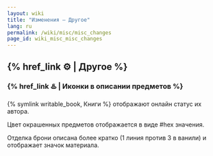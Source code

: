 ```yaml
---
layout: wiki
title: "Изменения — Другое"
lang: ru
permalink: /wiki/misc/misc_changes
page_id: wiki_misc_misc_changes
---
```


## {% href_link ⚙️ | Другое %}

### {% href_link ♨️ | Иконки в описании предметов %}
{% symlink writable_book, Книги %} отображают онлайн статус их автора.

Цвет окрашенных предметов отображается в виде #hex значения.

Отделка брони описана более кратко (1 линия против 3 в ванили) и отображает значок материала.
